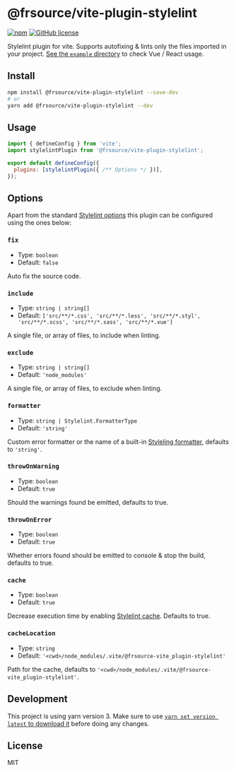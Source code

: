 # @frsource/vite-plugin-stylelint

[![npm](https://img.shields.io/npm/v/@frsource/vite-plugin-stylelint)](https://www.npmjs.com/package/@frsource/vite-plugin-stylelint)
[![GitHub license](https://img.shields.io/github/license/FRSOURCE/vite-plugin-stylelint)](https://github.com/FRSOURCE/vite-plugin-stylelint/blob/master/LICENSE)

Stylelint plugin for vite. Supports autofixing &amp; lints only the files imported in your project. [See the `example` directory](https://github.com/FRSOURCE/vite-plugin-stylelint/tree/main/example) to check Vue / React usage.

## Install

```bash
npm install @frsource/vite-plugin-stylelint --save-dev
# or
yarn add @frsource/vite-plugin-stylelint --dev
```

## Usage

```js
import { defineConfig } from 'vite';
import stylelintPlugin from '@frsource/vite-plugin-stylelint';

export default defineConfig({
  plugins: [stylelintPlugin({ /** Options */ })],
});
```

## Options

Apart from the standard [Stylelint options](https://stylelint.io/user-guide/usage/options) this plugin can be configured using the ones below:

### `fix`

- Type: `boolean`
- Default: `false`

Auto fix the source code.

### `include`

- Type: `string | string[]`
- Default: `['src/**/*.css', 'src/**/*.less', 'src/**/*.styl', 'src/**/*.scss', 'src/**/*.sass', 'src/**/*.vue']`

A single file, or array of files, to include when linting.

### `exclude`

- Type: `string | string[]`
- Default: `'node_modules'`

A single file, or array of files, to exclude when linting.

### `formatter`

- Type: `string | Stylelint.FormatterType`
- Default: `'string'`

Custom error formatter or the name of a built-in [Styleling formatter](https://stylelint.io/user-guide/usage/options#formatter), defaults to `'string'`.

### `throwOnWarning`

- Type: `boolean`
- Default: `true`

Should the warnings found be emitted, defaults to true.

### `throwOnError`

- Type: `boolean`
- Default: `true`

Whether errors found should be emitted to console & stop the build, defaults to true.

### `cache`

- Type: `boolean`
- Default: `true`

Decrease execution time by enabling [Stylelint cache](https://stylelint.io/user-guide/usage/options/#cache). Defaults to true.

### `cacheLocation`

- Type: `string`
- Default: `'<cwd>/node_modules/.vite/@frsource-vite_plugin-stylelint'`

Path for the cache, defaults to `'<cwd>/node_modules/.vite/@frsource-vite_plugin-stylelint'`.

## Development

This project is using yarn version 3. Make sure to use [`yarn set version latest` to download it](https://yarnpkg.com/getting-started/install) before doing any changes.

## License

MIT
